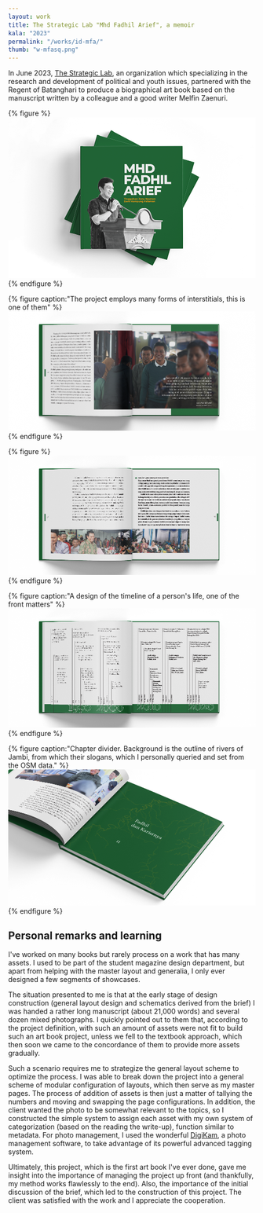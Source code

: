 ```yaml
---
layout: work
title: The Strategic Lab "Mhd Fadhil Arief", a memoir
kala: "2023"
permalink: "/works/id-mfa/"
thumb: "w-mfasq.png"
---
```


In June 2023, [The Strategic Lab](https://linktr.ee/Thestrategiclab), an organization which specializing in the research and development of political and youth issues, partnered with the Regent of Batanghari to produce a biographical art book based on the manuscript written by a colleague and a good writer Melfin Zaenuri.

{% figure %}
![book cover](/assets/img/w-mfa-cov.png)
{% endfigure %}

{% figure caption:"The project employs many forms of interstitials, this is one of them" %}
![a showcase of one of the interstitials](/assets/img/w-mfa-c.png)
{% endfigure %}

{% figure %}
![a sample of the page](/assets/img/w-mfa-b.png)
{% endfigure %}

{% figure caption:"A design of the timeline of a person's life, one of the front matters" %}
![a design of timeline](/assets/img/w-mfa-a.png)
{% endfigure %}

{% figure caption:"Chapter divider. Background is the outline of rivers of Jambi, from which their slogans, which I personally queried and set from the OSM data." %}
![a small art of the chapter divider](/assets/img/w-mfa-cdiv.png)
{% endfigure %}

## Personal remarks and learning

I've worked on many books but rarely process on a work that has many assets. I used to be part of the student magazine design department, but apart from helping with the master layout and generalia, I only ever designed a few segments of showcases.

The situation presented to me is that at the early stage of design construction (general layout design and schematics derived from the brief) I was handed a rather long manuscript (about 21,000 words) and several dozen mixed photographs. I quickly pointed out to them that, according to the project definition, with such an amount of assets were not fit to build such an art book project, unless we fell to the textbook approach, which then soon we came to the concordance of them to provide more assets gradually.

Such a scenario requires me to strategize the general layout scheme to optimize the process. I was able to break down the project into a general scheme of modular configuration of layouts, which then serve as my master pages. The process of addition of assets is then just a matter of tallying the numbers and moving and swapping the page configurations. In addition, the client wanted the photo to be somewhat relevant to the topics, so I constructed the simple system to assign each asset with my own system of categorization (based on the reading the write-up), function similar to metadata. For photo management, I used the wonderful [DigiKam](https://www.digikam.org/), a photo management software, to take advantage of its powerful advanced tagging system.

Ultimately, this project, which is the first art book I've ever done, gave me insight into the importance of managing the project up front (and thankfully, my method works flawlessly to the end). Also, the importance of the initial discussion of the brief, which led to the construction of this project. The client was satisfied with the work and I appreciate the cooperation.
